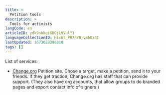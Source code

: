 ```yaml
---
title: >
  Petition tools
description: >
  Tools for activists
langCode: en
articleID: ydk9nhkgiGDOjL9VulY1
languageCollectionID: Hic6t_PR7PYB-vmbOz3I
lastUpdated: 1673628396818
tags: []
---
```


List of services:

-   [Change.org](https://www.change.org/) Petition site. Chose a target, make a petition, send it to your friends. If they get traction, Change.org has staff that can provide support. (They also have org accounts, that allow groups to do branded pages and export contact info of signers.)